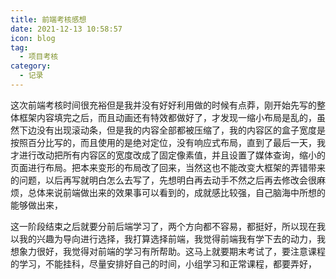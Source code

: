 ```yaml
---
title: 前端考核感想
date: 2021-12-13 10:58:57
icon: blog
tag:
  - 项目考核
category:
  - 记录
---
```


<!--more-->

这次前端考核时间很充裕但是我并没有好好利用做的时候有点莽，刚开始先写的整体框架内容填完之后，而且动画还有特效都做好了，才发现一缩小布局是乱的，虽然下边没有出现滚动条，但是我的内容全部都被压缩了，我的内容区的盒子宽度是按照百分比写的，而且使用的是绝对定位，没有响应式布局，直到了最后一天，我才进行改动把所有内容区的宽度改成了固定像素值，并且设置了媒体查询，缩小的页面进行布局。把本来变形的布局改了回来，当然这也不能改变大框架的弄错带来的问题，以后再写就明白怎么去写了，先想明白再去动手不然之后再去修改会很麻烦，总体来说前端做出来的效果事可以看到的，成就感比较强，自己脑海中所想的能够做出来，

这一阶段结束之后就要分前后端学习了，两个方向都不容易，都挺好，所以现在我以我的兴趣为导向进行选择，我打算选择前端，我觉得前端我有学下去的动力，我想象力很好，我觉得对前端的学习有所帮助。这马上就要期末考试了，要注意课程的学习，不能挂科，尽量安排好自己的时间，小组学习和正常课程，都要弄好，
